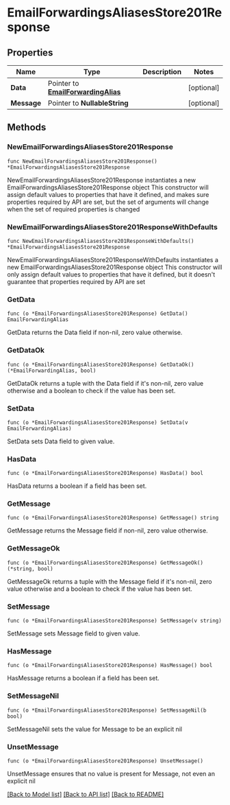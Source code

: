 # EmailForwardingsAliasesStore201Response

## Properties

Name | Type | Description | Notes
------------ | ------------- | ------------- | -------------
**Data** | Pointer to [**EmailForwardingAlias**](EmailForwardingAlias.md) |  | [optional] 
**Message** | Pointer to **NullableString** |  | [optional] 

## Methods

### NewEmailForwardingsAliasesStore201Response

`func NewEmailForwardingsAliasesStore201Response() *EmailForwardingsAliasesStore201Response`

NewEmailForwardingsAliasesStore201Response instantiates a new EmailForwardingsAliasesStore201Response object
This constructor will assign default values to properties that have it defined,
and makes sure properties required by API are set, but the set of arguments
will change when the set of required properties is changed

### NewEmailForwardingsAliasesStore201ResponseWithDefaults

`func NewEmailForwardingsAliasesStore201ResponseWithDefaults() *EmailForwardingsAliasesStore201Response`

NewEmailForwardingsAliasesStore201ResponseWithDefaults instantiates a new EmailForwardingsAliasesStore201Response object
This constructor will only assign default values to properties that have it defined,
but it doesn't guarantee that properties required by API are set

### GetData

`func (o *EmailForwardingsAliasesStore201Response) GetData() EmailForwardingAlias`

GetData returns the Data field if non-nil, zero value otherwise.

### GetDataOk

`func (o *EmailForwardingsAliasesStore201Response) GetDataOk() (*EmailForwardingAlias, bool)`

GetDataOk returns a tuple with the Data field if it's non-nil, zero value otherwise
and a boolean to check if the value has been set.

### SetData

`func (o *EmailForwardingsAliasesStore201Response) SetData(v EmailForwardingAlias)`

SetData sets Data field to given value.

### HasData

`func (o *EmailForwardingsAliasesStore201Response) HasData() bool`

HasData returns a boolean if a field has been set.

### GetMessage

`func (o *EmailForwardingsAliasesStore201Response) GetMessage() string`

GetMessage returns the Message field if non-nil, zero value otherwise.

### GetMessageOk

`func (o *EmailForwardingsAliasesStore201Response) GetMessageOk() (*string, bool)`

GetMessageOk returns a tuple with the Message field if it's non-nil, zero value otherwise
and a boolean to check if the value has been set.

### SetMessage

`func (o *EmailForwardingsAliasesStore201Response) SetMessage(v string)`

SetMessage sets Message field to given value.

### HasMessage

`func (o *EmailForwardingsAliasesStore201Response) HasMessage() bool`

HasMessage returns a boolean if a field has been set.

### SetMessageNil

`func (o *EmailForwardingsAliasesStore201Response) SetMessageNil(b bool)`

 SetMessageNil sets the value for Message to be an explicit nil

### UnsetMessage
`func (o *EmailForwardingsAliasesStore201Response) UnsetMessage()`

UnsetMessage ensures that no value is present for Message, not even an explicit nil

[[Back to Model list]](HOW-TO.md#documentation-for-models) [[Back to API list]](HOW-TO.md#documentation-for-api-endpoints) [[Back to README]](HOW-TO.md)


